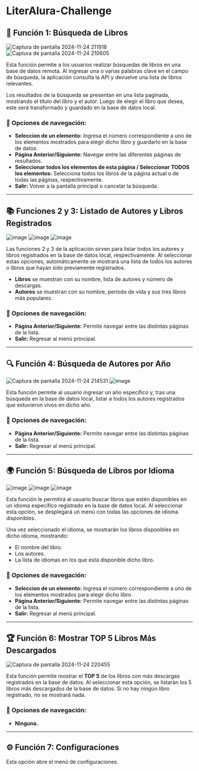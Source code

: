 # LiterAlura-Challenge

## 🚀 Función 1: Búsqueda de Libros
![Captura de pantalla 2024-11-24 211918](https://github.com/user-attachments/assets/f1cb4624-43e1-4418-a3a9-5b37ad90ca92)
![Captura de pantalla 2024-11-24 210605](https://github.com/user-attachments/assets/1b8b172f-b0ea-4dea-8bb3-657cf73994e2)

Esta función permite a los usuarios realizar búsquedas de libros en una base de datos remota. Al ingresar una o varias palabras clave en el campo de búsqueda, la aplicación consulta la API y devuelve una lista de libros relevantes.

Los resultados de la búsqueda se presentan en una lista paginada, mostrando el título del libro y el autor. Luego de elegir el libro que desea, este será transformado y guardado en la base de datos local.

### 📱 Opciones de navegación:
- **Seleccion de un elemento:** Ingresa el número correspondiente a uno de los elementos mostrados para elegir dicho libro y guardarlo en la base de datos.
- **Página Anterior/Siguiente:** Navegar entre las diferentes páginas de resultados.
- **Seleccionar todos los elementos de esta página / Seleccionar TODOS los elementos:** Selecciona todos los libros de la página actual o de todas las páginas, respectivamente.
- **Salir:** Volver a la pantalla principal o cancelar la búsqueda.

---

## 📚 Funciones 2 y 3: Listado de Autores y Libros Registrados

![image](https://github.com/user-attachments/assets/4ca06dc7-4969-4f29-a9b9-50d24dd34e76)
![image](https://github.com/user-attachments/assets/959e2f32-2830-458e-a2da-41c26482abea)
![image](https://github.com/user-attachments/assets/1d99eafc-471f-4197-9422-ad318f64519b)

Las funciones 2 y 3 de la aplicación sirven para listar todos los autores y libros registrados en la base de datos local, respectivamente. Al seleccionar estas opciones, automáticamente se mostrará una lista de todos los autores o libros que hayan sido previamente registrados.

- **Libros** se muestran con su nombre, lista de autores y número de descargas.
- **Autores** se muestran con su nombre, período de vida y sus tres libros más populares.

### 📱 Opciones de navegación:
- **Página Anterior/Siguiente:** Permite navegar entre las distintas páginas de la lista.
- **Salir:** Regresar al menú principal.

---

## 🔍 Función 4: Búsqueda de Autores por Año

![Captura de pantalla 2024-11-24 214531](https://github.com/user-attachments/assets/307a0753-9159-497b-8767-01ef01080bf9)
![image](https://github.com/user-attachments/assets/cb77ea6d-8076-4392-b90e-03052f7716c3)

Esta función permite al usuario ingresar un año específico y, tras una búsqueda en la base de datos local, listar a todos los autores registrados que estuvieron vivos en dicho año.

### 📱 Opciones de navegación:
- **Página Anterior/Siguiente:** Permite navegar entre las distintas páginas de la lista.
- **Salir:** Regresar al menú principal.

---

## 🌍 Función 5: Búsqueda de Libros por Idioma

![image](https://github.com/user-attachments/assets/8bcbe7d2-736c-41e3-8e20-1915e2bef6bd)
![image](https://github.com/user-attachments/assets/71a418ef-cc24-4fcb-88df-2559b1dc3514)
![image](https://github.com/user-attachments/assets/300210e6-59d2-45bd-8b82-17f86bcbaa1c)

Esta función le permitirá al usuario buscar libros que estén disponibles en un idioma específico registrado en la base de datos local. Al seleccionar esta opción, se desplegará un menú con todas las opciones de idioma disponibles.

Una vez seleccionado el idioma, se mostrarán los libros disponibles en dicho idioma, mostrando:
- El nombre del libro.
- Los autores.
- La lista de idiomas en los que está disponible dicho libro.

### 📱 Opciones de navegación:
- **Seleccion de un elemento:** Ingresa el número correspondiente a uno de los elementos mostrados para elegir dicho libro.
- **Página Anterior/Siguiente:** Permite navegar entre las distintas páginas de la lista.
- **Salir:** Regresar al menú principal.

---

## 🏆 Función 6: Mostrar TOP 5 Libros Más Descargados

![Captura de pantalla 2024-11-24 220455](https://github.com/user-attachments/assets/36022056-b9b6-4d11-8934-97c92af5a16c)

Esta función permite mostrar el **TOP 5** de los libros con más descargas registrados en la base de datos. Al seleccionar esta opción, se listarán los 5 libros más descargados de la base de datos. Si no hay ningún libro registrado, no se mostrará nada.

### 📱 Opciones de navegación:
- **Ninguna.**

---

## ⚙️ Función 7: Configuraciones

Esta opción abre el menú de configuraciones.

